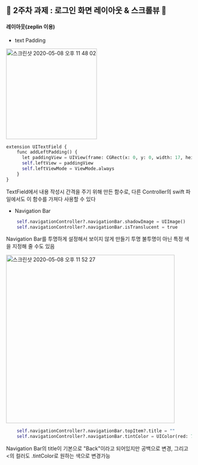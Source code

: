 ## 🧸 2주차 과제 : 로그인 화면 레이아웃 & 스크롤뷰 🧸

#### 레이아웃(zeplin 이용)

* text Padding

<img width="246" alt="스크린샷 2020-05-08 오후 11 48 02" src="https://user-images.githubusercontent.com/51286963/81417723-91717b00-9186-11ea-9be2-a64224972738.png">

```python
extension UITextField {
    func addLeftPadding() {
      let paddingView = UIView(frame: CGRect(x: 0, y: 0, width: 17, height: self.frame.height))
      self.leftView = paddingView
      self.leftViewMode = ViewMode.always
    }
}
```
TextField에서 내용 작성시 간격을 주기 위해 만든 함수로,
다른 Controller의 swift 파일에서도 이 함수를 가져다 사용할 수 있다


* Navigation Bar

```python
	self.navigationController?.navigationBar.shadowImage = UIImage()
    self.navigationController?.navigationBar.isTranslucent = true
```
Navigation Bar를 투명하게 설정해서 보이지 않게 만들기
투명 불투명이 아닌 특정 색을 지정해 줄 수도 있음

<img width="457" alt="스크린샷 2020-05-08 오후 11 52 27" src="https://user-images.githubusercontent.com/51286963/81418111-21afc000-9187-11ea-8374-19e02d0f521e.png">

```python
	self.navigationController?.navigationBar.topItem?.title = ""
    self.navigationController?.navigationBar.tintColor = UIColor(red: 7/255, green: 59/255, blue: 163/255, alpha: 1.0)
```
Navigation Bar의 title이 기본으로 "Back"이라고 되어있지만 공백으로 변경,
그리고 <의 컬러도 .tintColor로 원하는 색으로 변경가능

